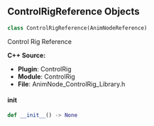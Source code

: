 ## ControlRigReference Objects

```python
class ControlRigReference(AnimNodeReference)
```

Control Rig Reference

**C++ Source:**

- **Plugin**: ControlRig
- **Module**: ControlRig
- **File**: AnimNode_ControlRig_Library.h

<a id="unreal.ControlRigReference.__init__"></a>

#### __init__

```python
def __init__() -> None
```

<a id="unreal.ControlRigComponentMappedElement"></a>